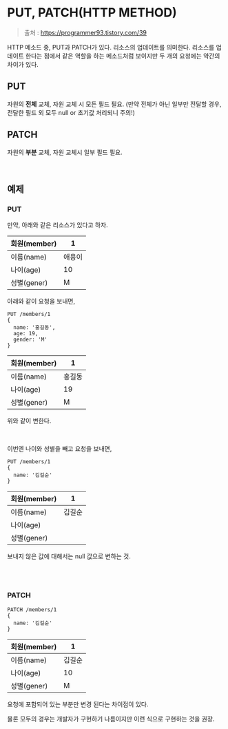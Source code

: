 # PUT, PATCH(HTTP METHOD)

> 출처 : https://programmer93.tistory.com/39

HTTP 메소드 중, PUT과 PATCH가 있다. 리소스의 업데이트를 의미한다. 리소스를 업데이트 한다는 점에서 같은 역할을 하는 메소드처럼 보이지만 두 개의 요청에는 약간의 차이가 있다.

## PUT

자원의 **전체** 교체, 자원 교체 시 모든 필드 필요. (만약 전체가 아닌 일부만 전달할 경우, 전달한 필드 외 모두 null or 초기값 처리되니 주의!)

## PATCH

자원의 **부분** 교체, 자원 교체시 일부 필드 필요.

<br/>

## 예제

### PUT

만약, 아래와 같은 리소스가 있다고 하자.

| 회원(member) | 1      |
| ------------ | ------ |
| 이름(name)   | 애용이 |
| 나이(age)    | 10     |
| 성별(gener)  | M      |

아래와 같이 요청을 보내면,

```
PUT /members/1
{
  name: '홍길동',
  age: 19,
  gender: 'M'
}
```

| 회원(member) | 1      |
| ------------ | ------ |
| 이름(name)   | 홍길동 |
| 나이(age)    | 19     |
| 성별(gener)  | M      |

위와 같이 변한다.

<br/>

이번엔 나이와 성별을 빼고 요청을 보내면,

```
PUT /members/1
{
  name: '김길순'
}
```



| 회원(member) | 1      |
| ------------ | ------ |
| 이름(name)   | 김길순 |
| 나이(age)    |        |
| 성별(gener)  |        |

보내지 않은 값에 대해서는 null 값으로 변하는 것.

<br/>

<br/>

### PATCH

```
PATCH /members/1
{
  name: '김길순'
}
```

| 회원(member) | 1      |
| ------------ | ------ |
| 이름(name)   | 김길순 |
| 나이(age)    | 10     |
| 성별(gener)  | M      |

요청에 포함되어 있는 부분만 변경 된다는 차이점이 있다.

물론 모두의 경우는 개발자가 구현하기 나름이지만 이런 식으로 구현하는 것을 권장.

